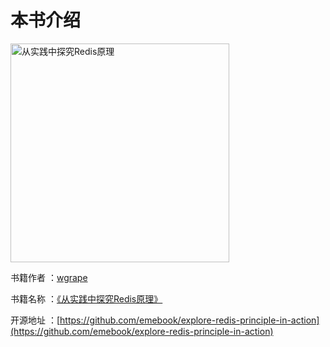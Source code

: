 # 本书介绍

<!-- <img width="350" alt="从实践中探究Redis原理" src="https://user-images.githubusercontent.com/35942268/205210572-f94d3267-e88c-4ebc-9d22-b3f1bc091be5.png"> -->

<img width="350" alt="从实践中探究Redis原理" src="https://user-images.githubusercontent.com/35942268/205478078-8587dc88-8039-4157-a7d1-be8e83375ab9.png">


书籍作者 ：[wgrape](https://github.com/wgrape/)

书籍名称 ：[《从实践中探究Redis原理》](https://wgrape.gitbook.io/explore-redis-principle-in-action/)

开源地址 ：[https://github.com/emebook/explore-redis-principle-in-action](https://github.com/emebook/explore-redis-principle-in-action)

